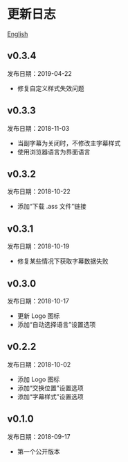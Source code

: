 更新日志
========

[English](./changelog.md)

v0.3.4
------

发布日期：2019-04-22

* 修复自定义样式失效问题

v0.3.3
------

发布日期：2018-11-03

* 当副字幕为关闭时，不修改主字幕样式
* 使用浏览器语言为界面语言

v0.3.2
------

发布日期：2018-10-22

* 添加“下载 .ass 文件”链接

v0.3.1
------

发布日期：2018-10-19

* 修复某些情况下获取字幕数据失败

v0.3.0
------

发布日期：2018-10-17

* 更新 Logo 图标
* 添加“自动选择语言”设置选项

v0.2.2
------

发布日期：2018-10-02

* 添加 Logo 图标
* 添加“交换位置”设置选项
* 添加“字幕样式”设置选项

v0.1.0
------

发布日期：2018-09-17

* 第一个公开版本
